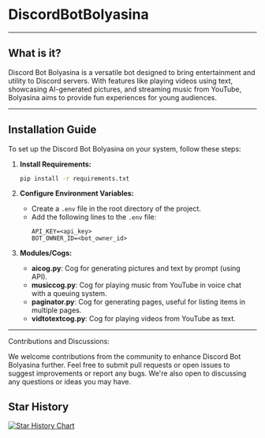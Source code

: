 # DiscordBotBolyasina
---
## What is it?

Discord Bot Bolyasina is a versatile bot designed to bring entertainment and utility to Discord servers. With features like playing videos using text, showcasing AI-generated pictures, and streaming music from YouTube, Bolyasina aims to provide fun experiences for young audiences.

---

## Installation Guide

To set up the Discord Bot Bolyasina on your system, follow these steps:

1. **Install Requirements:**
   ```bash
   pip install -r requirements.txt
   ```

2. **Configure Environment Variables:**
   - Create a `.env` file in the root directory of the project.
   - Add the following lines to the `.env` file:
     ```
     API_KEY=<api_key>
     BOT_OWNER_ID=<bot_owner_id>
     ```

3. **Modules/Cogs:**
   - **aicog.py**: Cog for generating pictures and text by prompt (using API).
   - **musiccog.py**: Cog for playing music from YouTube in voice chat with a queuing system.
   - **paginator.py**: Cog for generating pages, useful for listing items in multiple pages.
   - **vidtotextcog.py**: Cog for playing videos from YouTube as text.

---

Contributions and Discussions:

We welcome contributions from the community to enhance Discord Bot Bolyasina further. Feel free to submit pull requests or open issues to suggest improvements or report any bugs. We're also open to discussing any questions or ideas you may have.

## Star History

<a href="https://star-history.com/#phtea/DiscordBotBolyasina&Date">
 <picture>
   <source media="(prefers-color-scheme: dark)" srcset="https://api.star-history.com/svg?repos=phtea/DiscordBotBolyasina&type=Date&theme=dark" />
   <source media="(prefers-color-scheme: light)" srcset="https://api.star-history.com/svg?repos=phtea/DiscordBotBolyasina&type=Date" />
   <img alt="Star History Chart" src="https://api.star-history.com/svg?repos=phtea/DiscordBotBolyasina&type=Date" />
 </picture>
</a>
